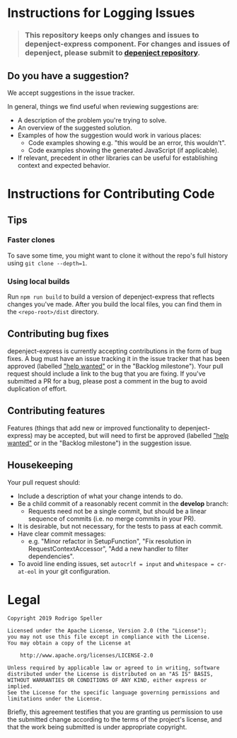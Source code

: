 # Instructions for Logging Issues

> ### This repository keeps only changes and issues to **depenject-express** component. For changes and issues of **depenject**, please submit to [depenject repository](https://github.com/rodrigo-speller/depenject).

## Do you have a suggestion?

We accept suggestions in the issue tracker.

In general, things we find useful when reviewing suggestions are:
* A description of the problem you're trying to solve.
* An overview of the suggested solution.
* Examples of how the suggestion would work in various places:
  * Code examples showing e.g. "this would be an error, this wouldn't".
  * Code examples showing the generated JavaScript (if applicable).
* If relevant, precedent in other libraries can be useful for establishing context and expected behavior.

# Instructions for Contributing Code

## Tips

### Faster clones

To save some time, you might want to clone it without the repo's full history using `git clone --depth=1`.

### Using local builds

Run `npm run build` to build a version of depenject-express that reflects changes you've made. After you build the local files, you can find them in the `<repo-root>/dist` directory.

## Contributing bug fixes

depenject-express is currently accepting contributions in the form of bug fixes. A bug must have an issue tracking it in the issue tracker that has been approved (labelled ["help wanted"](https://github.com/rodrigo-speller/depenject-express/issues?q=is%3Aopen+is%3Aissue+label%3A%22help+wanted%22) or in the "Backlog milestone"). Your pull request should include a link to the bug that you are fixing. If you've submitted a PR for a bug, please post a comment in the bug to avoid duplication of effort.

## Contributing features

Features (things that add new or improved functionality to depenject-express) may be accepted, but will need to first be approved (labelled ["help wanted"](https://github.com/rodrigo-speller/depenject-express/issues?q=is%3Aopen+is%3Aissue+label%3A%22help+wanted%22) or in the "Backlog milestone") in the suggestion issue.

## Housekeeping

Your pull request should:

* Include a description of what your change intends to do.
* Be a child commit of a reasonably recent commit in the **develop** branch:
    * Requests need not be a single commit, but should be a linear sequence of commits (i.e. no merge commits in your PR).
* It is desirable, but not necessary, for the tests to pass at each commit.
* Have clear commit messages:
    * e.g. "Minor refactor in SetupFunction", "Fix resolution in RequestContextAccessor", "Add a new handler to filter dependencies".
* To avoid line ending issues, set `autocrlf = input` and `whitespace = cr-at-eol` in your git configuration.

# Legal

```
Copyright 2019 Rodrigo Speller

Licensed under the Apache License, Version 2.0 (the "License");
you may not use this file except in compliance with the License.
You may obtain a copy of the License at

    http://www.apache.org/licenses/LICENSE-2.0

Unless required by applicable law or agreed to in writing, software
distributed under the License is distributed on an "AS IS" BASIS,
WITHOUT WARRANTIES OR CONDITIONS OF ANY KIND, either express or implied.
See the License for the specific language governing permissions and
limitations under the License.
```

Briefly, this agreement testifies that you are granting us permission to use the submitted change according to the terms of the project's license, and that the work being submitted is under appropriate copyright.